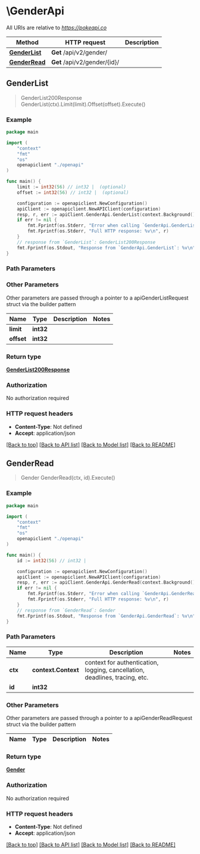 # \GenderApi

All URIs are relative to *https://pokeapi.co*

Method | HTTP request | Description
------------- | ------------- | -------------
[**GenderList**](GenderApi.md#GenderList) | **Get** /api/v2/gender/ | 
[**GenderRead**](GenderApi.md#GenderRead) | **Get** /api/v2/gender/{id}/ | 



## GenderList

> GenderList200Response GenderList(ctx).Limit(limit).Offset(offset).Execute()



### Example

```go
package main

import (
    "context"
    "fmt"
    "os"
    openapiclient "./openapi"
)

func main() {
    limit := int32(56) // int32 |  (optional)
    offset := int32(56) // int32 |  (optional)

    configuration := openapiclient.NewConfiguration()
    apiClient := openapiclient.NewAPIClient(configuration)
    resp, r, err := apiClient.GenderApi.GenderList(context.Background()).Limit(limit).Offset(offset).Execute()
    if err != nil {
        fmt.Fprintf(os.Stderr, "Error when calling `GenderApi.GenderList``: %v\n", err)
        fmt.Fprintf(os.Stderr, "Full HTTP response: %v\n", r)
    }
    // response from `GenderList`: GenderList200Response
    fmt.Fprintf(os.Stdout, "Response from `GenderApi.GenderList`: %v\n", resp)
}
```

### Path Parameters



### Other Parameters

Other parameters are passed through a pointer to a apiGenderListRequest struct via the builder pattern


Name | Type | Description  | Notes
------------- | ------------- | ------------- | -------------
 **limit** | **int32** |  | 
 **offset** | **int32** |  | 

### Return type

[**GenderList200Response**](GenderList200Response.md)

### Authorization

No authorization required

### HTTP request headers

- **Content-Type**: Not defined
- **Accept**: application/json

[[Back to top]](#) [[Back to API list]](../README.md#documentation-for-api-endpoints)
[[Back to Model list]](../README.md#documentation-for-models)
[[Back to README]](../README.md)


## GenderRead

> Gender GenderRead(ctx, id).Execute()



### Example

```go
package main

import (
    "context"
    "fmt"
    "os"
    openapiclient "./openapi"
)

func main() {
    id := int32(56) // int32 | 

    configuration := openapiclient.NewConfiguration()
    apiClient := openapiclient.NewAPIClient(configuration)
    resp, r, err := apiClient.GenderApi.GenderRead(context.Background(), id).Execute()
    if err != nil {
        fmt.Fprintf(os.Stderr, "Error when calling `GenderApi.GenderRead``: %v\n", err)
        fmt.Fprintf(os.Stderr, "Full HTTP response: %v\n", r)
    }
    // response from `GenderRead`: Gender
    fmt.Fprintf(os.Stdout, "Response from `GenderApi.GenderRead`: %v\n", resp)
}
```

### Path Parameters


Name | Type | Description  | Notes
------------- | ------------- | ------------- | -------------
**ctx** | **context.Context** | context for authentication, logging, cancellation, deadlines, tracing, etc.
**id** | **int32** |  | 

### Other Parameters

Other parameters are passed through a pointer to a apiGenderReadRequest struct via the builder pattern


Name | Type | Description  | Notes
------------- | ------------- | ------------- | -------------


### Return type

[**Gender**](Gender.md)

### Authorization

No authorization required

### HTTP request headers

- **Content-Type**: Not defined
- **Accept**: application/json

[[Back to top]](#) [[Back to API list]](../README.md#documentation-for-api-endpoints)
[[Back to Model list]](../README.md#documentation-for-models)
[[Back to README]](../README.md)

